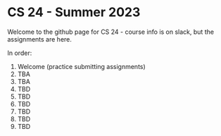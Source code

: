 # CS 24 - Summer 2023

Welcome to the github page for CS 24 - course info is on slack, but the assignments are here.

In order:

1. Welcome (practice submitting assignments)
2. TBA
3. TBA
4. TBD
5. TBD
6. TBD
7. TBD
8. TBD
9. TBD
